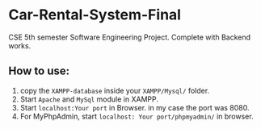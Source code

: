 # Car-Rental-System-Final
CSE 5th semester Software Engineering Project. Complete with Backend works. 
## How to use:
1. copy the `XAMPP-database` inside your `XAMPP/Mysql/` folder.
2. Start `Apache` and `MySql` module in XAMPP.
3. Start `localhost:Your port` in Browser. in my case the port was 8080.
4. For MyPhpAdmin, start `localhost: Your port/phpmyadmin/` in browser.
